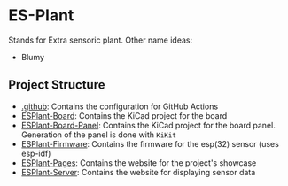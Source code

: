 # ES-Plant

Stands for Extra sensoric plant.
Other name ideas:
- Blumy

## Project Structure

- [.github](.github): Contains the configuration for GitHub Actions
- [ESPlant-Board](ESPlant-Board): Contains the KiCad project for the board
- [ESPlant-Board-Panel](ESPlant-Board-Panel): Contains the KiCad project for the board panel. Generation of the panel is done with `KiKit`
- [ESPlant-Firmware](ESPlant-Firmware): Contains the firmware for the esp(32) sensor (uses esp-idf)
- [ESPlant-Pages](ESPlant-Pages): Contains the website for the project's showcase
- [ESPlant-Server](ESPlant-Server): Contains the website for displaying sensor data
